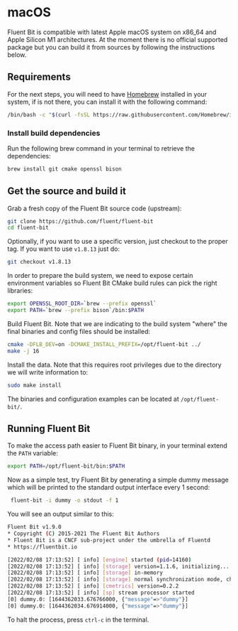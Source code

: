 # macOS

Fluent Bit is compatible with latest Apple macOS system on x86_64 and Apple Silicon M1 architectures.  At the moment there is no official supported package but you can build it from sources by following the instructions below.

## Requirements

For the next steps, you will need to have [Homebrew](https://brew.sh/) installed in your system, if is not there, you can install it with the following command:

```bash
/bin/bash -c "$(curl -fsSL https://raw.githubusercontent.com/Homebrew/install/HEAD/install.sh)"
```

### Install build dependencies

Run the following brew command in your terminal to retrieve the dependencies:

```bash
brew install git cmake openssl bison
```

## Get the source and build it

Grab a fresh copy of the Fluent Bit source code (upstream):

```bash
git clone https://github.com/fluent/fluent-bit
cd fluent-bit
```

Optionally, if you want to use a specific version, just checkout to the proper tag. If you want to use `v1.8.13` just do:

```bash
git checkout v1.8.13
```

In order to prepare the build system, we need to expose certain environment variables so Fluent Bit CMake build rules can pick the right libraries:

```bash
export OPENSSL_ROOT_DIR=`brew --prefix openssl`
export PATH=`brew --prefix bison`/bin:$PATH
```

Build Fluent Bit. Note that we are indicating to the build system "where" the final binaries and config files should be installed:

```bash
cmake -DFLB_DEV=on -DCMAKE_INSTALL_PREFIX=/opt/fluent-bit ../
make -j 16
```

Install the data. Note that this requires root privileges due to the directory we will write information to:

```bash
sudo make install
```

The binaries and configuration examples can be located at `/opt/fluent-bit/`.

## Running Fluent Bit

To make the access path easier to Fluent Bit binary, in your terminal extend the `PATH` variable:

```bash
export PATH=/opt/fluent-bit/bin:$PATH
```

Now as a simple test, try Fluent Bit by generating a simple dummy message which will be printed to the standard output interface every 1 second:

```bash
 fluent-bit -i dummy -o stdout -f 1
```

You will see an output similar to this:

```bash
Fluent Bit v1.9.0
* Copyright (C) 2015-2021 The Fluent Bit Authors
* Fluent Bit is a CNCF sub-project under the umbrella of Fluentd
* https://fluentbit.io

[2022/02/08 17:13:52] [ info] [engine] started (pid=14160)
[2022/02/08 17:13:52] [ info] [storage] version=1.1.6, initializing...
[2022/02/08 17:13:52] [ info] [storage] in-memory
[2022/02/08 17:13:52] [ info] [storage] normal synchronization mode, checksum disabled, max_chunks_up=128
[2022/02/08 17:13:52] [ info] [cmetrics] version=0.2.2
[2022/02/08 17:13:52] [ info] [sp] stream processor started
[0] dummy.0: [1644362033.676766000, {"message"=>"dummy"}]
[0] dummy.0: [1644362034.676914000, {"message"=>"dummy"}]
```

To halt the process, press `ctrl-c` in the terminal.

